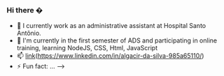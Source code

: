 ### Hi there �


- 🔭
I currently work as an administrative assistant at Hospital Santo Antônio.
- 🌱  I'm currently in the first semester of ADS and participating in online training, learning NodeJS, CSS, Html, JavaScript
- 📫  [link](algacir.ds@gmail.com)(https://www.linkedin.com/in/algacir-da-silva-985a65110/)
- ⚡ Fun fact: ...
-->
